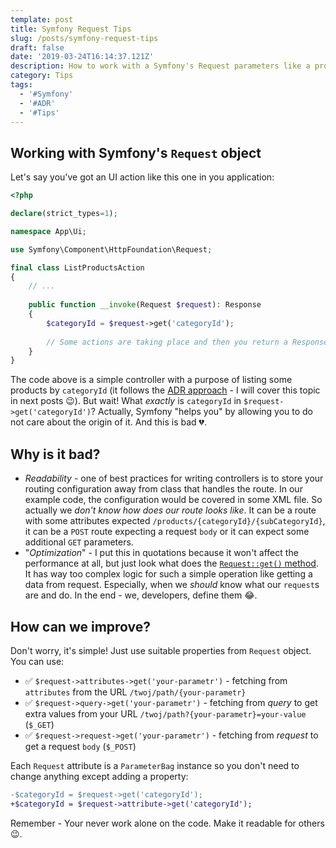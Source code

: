 ```yaml
---
template: post
title: Symfony Request Tips
slug: /posts/symfony-request-tips
draft: false
date: '2019-03-24T16:14:37.121Z'
description: How to work with a Symfony's Request parameters like a pro 😎.
category: Tips
tags:
  - '#Symfony'
  - '#ADR'
  - '#Tips'
---
```


## Working with Symfony's `Request` object

Let's say you've got an UI action like this one in you application: 

```php
<?php

declare(strict_types=1);

namespace App\Ui;

use Symfony\Component\HttpFoundation\Request;

final class ListProductsAction
{
    // ...
    
    public function __invoke(Request $request): Response
    {
        $categoryId = $request->get('categoryId');
        
        // Some actions are taking place and then you return a Response
    }
}
```

The code above is a simple controller with a purpose of listing some products by `categoryId` (it follows the 
[ADR approach](http://pmjones.io/adr/) - I will cover this topic in next posts 😉). But wait! What *exactly* is 
`categoryId` in `$request->get('categoryId')`? Actually, Symfony "helps you" by allowing you to do not care about 
the origin of it. And this is bad 💔.

## Why is it bad?

* *Readability* - one of best practices for writing controllers is to store your routing configuration away from class 
that handles the route. In our example code, the configuration would be covered in some XML file. So actually we *don't 
know how does our route looks like*. It can be a route with some attributes expected 
`/products/{categoryId}/{subCategoryId}`, it can be a `POST` route expecting a request `body` or it can expect some 
additional `GET` parameters.
* "*Optimization*" - I put this in quotations because it won't affect the performance at all, but just look what does
the [`Request::get()` method](https://github.com/symfony/symfony/blob/master/src/Symfony/Component/HttpFoundation/Request.php#L681).
It has way too complex logic for such a simple operation like getting a data from request. Especially, when we *should*
know what our `request`s are and do. In the end - we, developers, define them 😂.

## How can we improve?

Don't worry, it's simple! Just use suitable properties from `Request` object. You can use:
- ✅ `$request->attributes->get('your-parametr')` - fetching from `attributes` from the URL 
`/twoj/path/{your-parametr}`
- ✅ `$request->query->get('your-parametr')` - fetching from *query* to get extra values from your URL 
`/twoj/path?{your-parametr}=your-value` (`$_GET`)
- ✅ `$request->request->get('your-parametr')` - fetching from *request* to get a request `body` (`$_POST`)

Each `Request` attribute is a `ParameterBag` instance so you don't need to change anything except adding a property:
```diff
-$categoryId = $request->get('categoryId');
+$categoryId = $request->attribute->get('categoryId');
```

Remember - Your never work alone on the code. Make it readable for others 😉.
